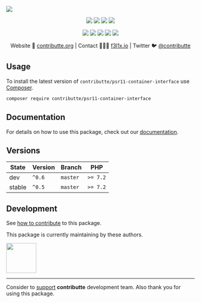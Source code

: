 ![](https://heatbadger.now.sh/github/readme/contributte/psr11-container-interface/)

<p align=center>
  <a href="https://github.com/contributte/psr11-container-interface/actions"><img src="https://badgen.net/github/checks/contributte/psr11-container-interface/master"></a>
  <a href="https://coveralls.io/r/contributte/psr11-container-interface"><img src="https://badgen.net/coveralls/c/github/contributte/psr11-container-interface"></a>
  <a href="https://packagist.org/packages/contributte/psr11-container-interface"><img src="https://badgen.net/packagist/dm/contributte/psr11-container-interface"></a>
  <a href="https://packagist.org/packages/contributte/psr11-container-interface"><img src="https://badgen.net/packagist/v/contributte/psr11-container-interface"></a>
</p>
<p align=center>
  <a href="https://packagist.org/packages/contributte/psr11-container-interface"><img src="https://badgen.net/packagist/php/contributte/psr11-container-interface"></a>
  <a href="https://github.com/contributte/psr11-container-interface"><img src="https://badgen.net/github/license/contributte/psr11-container-interface"></a>
  <a href="https://bit.ly/ctteg"><img src="https://badgen.net/badge/support/gitter/cyan"></a>
  <a href="https://bit.ly/cttfo"><img src="https://badgen.net/badge/support/forum/yellow"></a>
  <a href="https://contributte.org/partners.html"><img src="https://badgen.net/badge/sponsor/donations/F96854"></a>
</p>

<p align=center>
Website 🚀 <a href="https://contributte.org">contributte.org</a> | Contact 👨🏻‍💻 <a href="https://f3l1x.io">f3l1x.io</a> | Twitter 🐦 <a href="https://twitter.com/contributte">@contributte</a>
</p>

## Usage

To install the latest version of `contributte/psr11-container-interface` use [Composer](https://getcomposer.org).

```bash
composer require contributte/psr11-container-interface
```

## Documentation

For details on how to use this package, check out our [documentation](.docs).

## Versions

| State       | Version | Branch   | PHP      |
|-------------|---------|----------|----------|
| dev         | `^0.6`  | `master` | `>= 7.2` |
| stable      | `^0.5`  | `master` | `>= 7.2` |

## Development

See [how to contribute](https://contributte.org/contributing.html) to this package.

This package is currently maintaining by these authors.

<a href="https://github.com/f3l1x">
    <img width="80" height="80" src="https://avatars.githubusercontent.com/f3l1x">
</a>

-----

Consider to [support](https://contributte.org/partners.html) **contributte** development team.
Also thank you for using this package.
